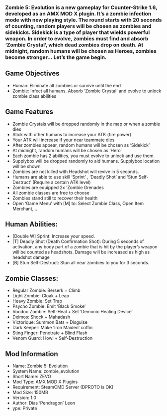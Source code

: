 ### Zombie 5: Evolution is a new gameplay for Counter-Strike 1.6, developed as an AMX MOD X plugin. It’s a zombie infection mode with new playing style. The round starts with 20 seconds of counting, random players will be chosen as zombies and sidekicks. Sidekick is a type of player that wields powerful weapon. In order to evolve, zombies must find and absorb ‘Zombie Crystal’, which dead zombies drop on death. At midnight, random humans will be chosen as Heroes, zombies become stronger… Let’s the game begin.

## Game Objectives
* Human: Eliminate all zombies or survive until the end
* Zombie: Infect all humans. Absorb ‘Zombie Crystal’ and evolve to unlock zombie class abilities

## Game Features
* Zombie Crystals will be dropped randomly in the map or when a zombie dies
* Stick with other humans to increase your ATK (fire power)
* Your ATK will increase if your near teammate dies
* After zombies appear, random humans will be chosen as ‘Sidekick’
* At midnight, random humans will be chosen as ‘Hero’
* Each zombie has 2 abilities, you must evolve to unlock and use them.
* Supplybox will be dropped randomly to aid humans. Supplybox location will be shown
* Zombies are not killed with Headshot will revive in 5 seconds.
* Humans are able to use skill ‘Sprint’ , ‘Deadly Shot’ and ‘Stun Self-Destruct’ (Require a certain ATK level)
* Zombies are equipped 2x ‘Zombie Grenades
* All zombie classes are free to choose
* Zombies stand still to recover their health
* Open ‘Game Menu’ with [M] to: Select Zombie Class, Open Item Merchant,…


## Human Abilities:
* [Double W] Sprint: Increase your speed.
* [T] Deadly Shot (Death Confirmation Shot): During 5 seconds of activation, any body part of a zombie that is hit by the player’s weapon will be counted as headshots. Damage will be increased as high as headshot damage
* [B] Stun Self-Destruct: Stun all near zombies to you for 3 seconds.


## Zombie Classes:
* Regular Zombie: Berserk + Climb
* Light Zombie: Cloak + Leap
* Heavy Zombie: Set Trap
* Psycho Zombie: Emit ‘Black Smoke’
* Voodoo Zombie: Self-Heal + Set ‘Demonic Healing Device’
* Deimos: Shock + Mahadash
* Victorique: Summon Bats + Disguise
* Dark Keeper: Make ‘Iron Maiden’ coffin
* Sting Finger: Penetrate + Blind Flash
* Venom Guard: Howl + Self-Destruction

## Mod Information
* Name: Zombie 5: Evolution
* System Name: zombie_evolution
* Short Name: ZEVO
* Mod Type: AMX MOD X Plugins
* Requirement: SteamCMD Server (DPROTO is OK)
* Mod Size: 150MB
* Version: 1.0
* Author: Dias ‘Pendragon’ Leon
* ype: Private
